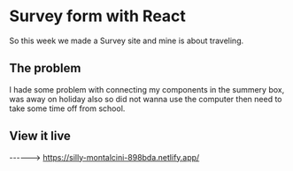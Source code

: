 # Survey form with React

So this week we made a Survey site and mine is about traveling.

## The problem

I hade some problem with connecting my components in the summery box, was away on holiday also so did not wanna use the computer then need to take some time off from school.

## View it live

------> https://silly-montalcini-898bda.netlify.app/
